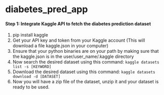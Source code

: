 # diabetes_pred_app

#### Step 1: Integrate Kaggle API to fetch the diabetes prediction dataset
1. pip install kaggle
2. Get your API key and token from your Kaggle account (This will download a file kaggle.json in your computer)
3. Ensure that your python binaries are on your path by making sure that the kaggle.json is in the user/user_name/.kaggle directory
4. Now search the desired dataset using this command: `kaggle datasets list -s [KEYWORD]`
5. Download the desired dataset using this command: `kaggle datasets download -d [DATASET]`
6. Now you will have a zip file of the dataset, unzip it and your dataset is ready to be used.
